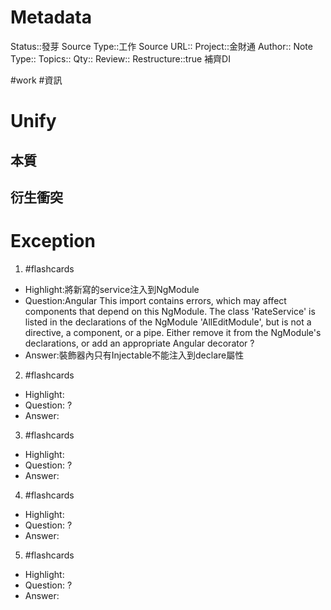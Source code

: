 # Metadata
Status::發芽
Source Type::工作
Source URL::
Project::金財通
Author::
Note Type::
Topics::
Qty::
Review::
Restructure::true
補齊DI

#work #資訊 
# Unify

## 本質

## 衍生衝突


# Exception


1. #flashcards 
- Highlight:將新寫的service注入到NgModule
- Question:Angular This import contains errors, which may affect components that depend on this NgModule.
The class 'RateService' is listed in the declarations of the NgModule 'AllEditModule', but is not a directive, a component, or a pipe. Either remove it from the NgModule's declarations, or add an appropriate Angular decorator
?
- Answer:裝飾器內只有Injectable不能注入到declare屬性

2. #flashcards 
- Highlight:
- Question:
?
- Answer:

3. #flashcards 
- Highlight:
- Question:
?
- Answer:

4. #flashcards 
- Highlight:
- Question:
?
- Answer:

5. #flashcards 
- Highlight:
- Question:
?
- Answer: